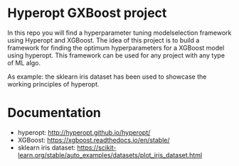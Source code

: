 # Hyperopt GXBoost project

In this repo you will find a hyperparameter tuning modelselection framework using Hyperopt and XGBoost. 
The idea of this project is to build a framework for finding the optimum hyperparameters for a XGBoost model using hyperopt. This framework can be used for any project with any type of ML algo. 

As example: the sklearn iris dataset has been used to showcase the working principles of hyperopt.

# Documentation
- hyperopt: http://hyperopt.github.io/hyperopt/
- XGBoost: https://xgboost.readthedocs.io/en/stable/
- sklearn iris dataset: https://scikit-learn.org/stable/auto_examples/datasets/plot_iris_dataset.html



